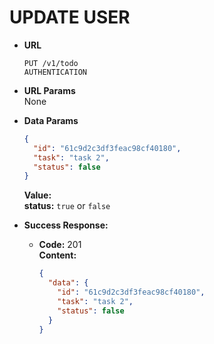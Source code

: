 # UPDATE USER

- **URL**

  `PUT /v1/todo` <br/>
  `AUTHENTICATION`

- **URL Params** <br/>
  None

- **Data Params**

  ```json
  {
    "id": "61c9d2c3df3feac98cf40180",
    "task": "task 2",
    "status": false
  }
  ```

  **Value:** <br/>
  **status:** `true` or `false`

- **Success Response:**

  - **Code:** 201 <br/>
    **Content:**

    ```json
    {
      "data": {
        "id": "61c9d2c3df3feac98cf40180",
        "task": "task 2",
        "status": false
      }
    }
    ```
